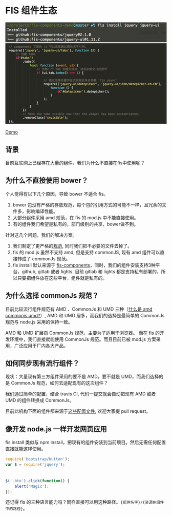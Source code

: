 FIS 组件生态
===========

![](./install.png)
![](./sample.png)

[Demo](https://github.com/fex-team/fis-components-demo)

## 背景

目前互联网上已经存在大量的组件，我们为什么不直接在fis中使用呢？


## 为什么不直接使用 bower？

个人觉得有以下几个原因，导致 bower 不适合 fis。

1. bower 包没有严格的存放规范，每个包的引用方式的可能不一样，且冗余的文件多，影响编译性能。
2. 大部分组件采用 amd 规范，在 fis 的 mod.js 中不能直接使用。
3. 有的组件我们希望是私有的，部门级别的共享，bower做不到。

针对这几个问题，我们的解决方案。

1. 我们制定了更严格的[规范](https://github.com/fis-components/spec), 同时我们把不必要的文件去掉了。
2. fis 的 mod.js 虽然不支持 amd, 但是支持 commonJS, 现有 amd 组件可以直接转成了 commonJs 规范。
3. fis install 默认来源于 [fis-components](https://github.com/fis-components)，同时，我们的组件安装支持3种平台，github, gitlab 或者 lights. 目前 gitlab 和 lights 都是支持私有部署的，所以只要把组件放在这些平台，组件就是私有的。

## 为什么选择 commonJs 规范？

目前比较流行组件规范有 AMD 、CommonJs  和 UMD 三种（[什么是 amd commonjs umd?](http://davidbcalhoun.com/2014/what-is-amd-commonjs-and-umd/)）, AMD 和 UMD 居多，而我们的选择是最简单的 CommonJs 规范与 node.js 采用的保持一致。

AMD 和 UMD 扩展自 CommonJs 规范，主要为了适用于浏览器。 而在 fis 的开发环境中，我们直接就能使用 CommonJs 规范。而且目前已被 mod.js 方案采用，广泛应用于厂内各大产品。

## 如何同步现有流行组件？

现状：大量现有第三方组件采用的要不是 AMD，要不就是 UMD，而我们选择的是 CommonJs 规范，如何去适配现有的这次组件？

我们通过简单的配置，结合 travis CI, 代码一提交就会自动把现有 AMD 或者 UMD 的组件转换成 CommonJs。

目前此机构下面的组件都来源于[这些配置文件](https://github.com/fis-components/components/tree/master/modules), 欢迎大家提 pull request。

## 像开发 node.js 一样开发网页应用

fis install 类似与 npm install，把现有的组件安装到当前项目。然后无需任何配置直接就能这样使用。

```javascript
require('bootstrap/button');
var $ = require('jquery');


$('.btn').click(function() {
    alert('Magic');
});
```

还记得 fis 的三种语言能力吗？同样直接可以用这种路径。`{组件名字}/{资源在组件中的路径}`。
